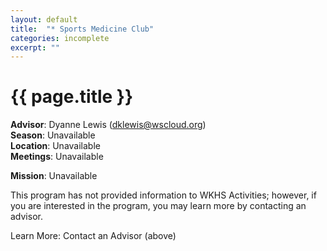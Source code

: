 ```yaml
---
layout: default
title:  "* Sports Medicine Club"
categories: incomplete
excerpt: ""
---
```


# {{ page.title }}

**Advisor**: Dyanne Lewis (<dklewis@wscloud.org>)
<br/>**Season**: Unavailable
<br/>**Location**: Unavailable
<br/>**Meetings**: Unavailable

**Mission**: Unavailable

This program has not provided information to WKHS Activities; however, if you are interested in the program, you may learn more by contacting an advisor.

Learn More: Contact an Advisor (above)